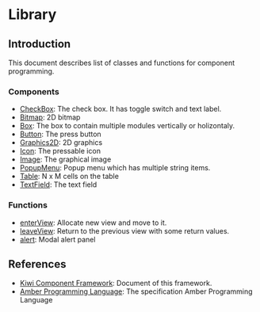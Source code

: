 # Library

## Introduction
This document describes list of classes and functions for component programming.

### Components
* [CheckBox](Components/CheckBox.md): The check box. It has toggle switch and text label. 
* [Bitmap](Components/Bitmap.md): 2D bitmap
* [Box](Components/Box.md): The box to contain multiple modules vertically or holizontaly.
* [Button](Components/Button.md): The press button
* [Graphics2D](Components/Graphics2D.md): 2D graphics
* [Icon](Components/Icon.md): The pressable icon
* [Image](Components/Image.md): The graphical image
* [PopupMenu](Components/Image.md): Popup menu which has multiple string items.
* [Table](Components/TextField.md): N x M cells on the table
* [TextField](Components/TextField.md): The text field

### Functions
* [enterView](https://github.com/steelwheels/KiwiCompnents/blob/master/Document/Function/enterView.md): Allocate new view and move to it. 
* [leaveView](https://github.com/steelwheels/KiwiCompnents/blob/master/Document/Function/leaveView.md): Return to the previous view with some return values.
* [alert](https://github.com/steelwheels/KiwiCompnents/blob/master/Document/Function/Alert.md): Modal alert panel

## References
* [Kiwi Component Framework](https://github.com/steelwheels/KiwiCompnents): Document of this framework.
* [Amber Programming Language](https://github.com/steelwheels/Amber/blob/master/Document/amber-language.md): The specification Amber Programming Language
 
